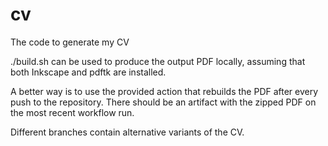 # cv

The code to generate my CV

./build.sh can be used to produce the output PDF locally, assuming that both Inkscape and pdftk are installed.

A better way is to use the provided action that rebuilds the PDF after every push to the repository. There should be an artifact with the zipped PDF on the most recent workflow run.

Different branches contain alternative variants of the CV.
